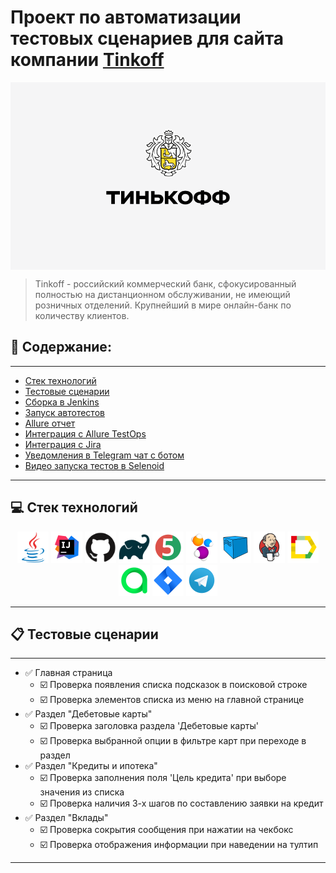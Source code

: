 # Проект по автоматизации тестовых сценариев для сайта компании [Tinkoff](https://www.tinkoff.ru)
<p align="center"><a href="https://www.tinkoff.ru"><img src="images/logo/Tinkoff.png" align="center" width="600" height="300"  alt="Java"/></a></p>  

> Tinkoff - российский коммерческий банк, сфокусированный полностью на дистанционном обслуживании, не имеющий розничных отделений. Крупнейший в мире онлайн-банк по количеству клиентов.  

## :notebook: Содержание:

---

- [Стек технологий](#computer-стек-технологий)  
- [Тестовые сценарии](#clipboard-тестовые-сценарии)
- [Сборка в Jenkins]()
- [Запуск автотестов]()
- [Allure отчет]()
- [Интеграция с Allure TestOps]()
- [Интеграция с Jira]()
- [Уведомления в Telegram чат с ботом]()
- [Видео запуска тестов в Selenoid]()  

---
## :computer: Стек технологий
<p align="center">
<a href="https://www.java.com/"><img src="images/logo/Java.svg" width="50" height="50"/></a>
<a href="https://www.jetbrains.com/idea/"><img src="images/logo/Intelij_IDEA.svg" width="50" height="50"/></a>
<a href="https://www.github.com/"><img src="images/logo/Github.svg" width="50" height="50"/></a>
<a href="https://www.gradle.org/"><img src="images/logo/Gradle.svg" width="50" height="50"/></a>
<a href="https://www.junit.org/junit5/"><img src="images/logo/JUnit5.svg" width="50" height="50"/></a>
<a href="https://www.selenide.org/"><img src="images/logo/Selenide.svg" width="50" height="50"/></a>
<a href="https://www.aerokube.com/selenoid/"><img src="images/logo/Selenoid.svg" width="50" height="50"/></a>
<a href="https://www.jenkins.io/"><img src="images/logo/Jenkins.svg" width="50" height="50"/></a>
<a href="https://github.com/allure-framework/allure2"><img src="images/logo/Allure.svg" width="50" height="50"/></a>
<a href="https://www.qameta.io/"><img src="images/logo/AllureTestOps.svg" width="50" height="50"/></a>
<a href="https://www.atlassian.com/software/jira"><img src="images/logo/Jira.svg" width="50" height="50"/></a>
<a href="https://www.telegram.org/"><img src="images/logo/Telegram.svg" width="50" height="50"/></a>
</p>

---

## :clipboard: Тестовые сценарии

---

- :white_check_mark: Главная страница
    - :ballot_box_with_check: Проверка появления списка подсказок в поисковой строке
    - :ballot_box_with_check: Проверка элементов списка из меню на главной странице
- :white_check_mark: Раздел "Дебетовые карты"
    - :ballot_box_with_check: Проверка заголовка раздела 'Дебетовые карты'
    - :ballot_box_with_check: Проверка выбранной опции в фильтре карт при переходе в раздел
- :white_check_mark: Раздел "Кредиты и ипотека"
  - :ballot_box_with_check: Проверка заполнения поля 'Цель кредита' при выборе значения из списка
  - :ballot_box_with_check: Проверка наличия 3-х шагов по составлению заявки на кредит
- :white_check_mark: Раздел "Вклады"
    - :ballot_box_with_check: Проверка сокрытия сообщения при нажатии на чекбокс
    - :ballot_box_with_check: Проверка отображения информации при наведении на тултип
---
